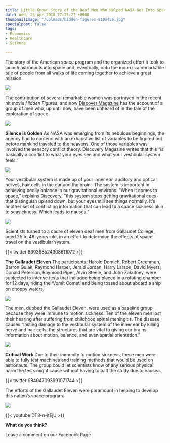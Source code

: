 ```yaml
---
title: Little Known Story of the Deaf Men Who Helped NASA Get Into Space
date: Wed, 25 Apr 2018 17:25:27 +0000
thumbnailImage: "/uploads/hidden-figures-810x456.jpg"
specialpost: false
tags:
- Economics
- Healthcare
- Science

---
```

The story of the American space program and the organized effort it took to launch astronauts into space and, eventually, onto the moon is a remarkable tale of people from all walks of life coming together to achieve a great mission. 

[![](http://newsattorneys.staging.wpengine.com/wp-content/uploads/2018/04/hidden-figures-1024x576.jpg)](http://newsattorneys.staging.wpengine.com/wp-content/uploads/2018/04/hidden-figures.jpg) 

The contribution of several remarkable women was portrayed in the recent hit movie _Hidden Figures_, and now [Discover Magazine](http://blogs.discovermagazine.com/vintagespace/2018/03/17/eleven-deaf-men-helped-nasa-leave-earth/#more-270) has the account of a group of men who, up until now, have been unheard of in the tale of the exploration of space. 

[![](http://newsattorneys.staging.wpengine.com/wp-content/uploads/2018/04/gall11.jpg)](http://newsattorneys.staging.wpengine.com/wp-content/uploads/2018/04/gall11.jpg) 

**Silence is Golden** As NASA was emerging from its nebulous beginnings, the agency had to contend with an exhaustive list of variables to be figured out before mankind traveled to the heavens. One of those variables was involved the sensory conflict theory. Discovery Magazine writes that this “is basically a conflict to what your eyes see and what your vestibular system feels.”

  
[![](http://newsattorneys.staging.wpengine.com/wp-content/uploads/2018/04/gallaudet-11-centrifuge-pod.jpg)](http://newsattorneys.staging.wpengine.com/wp-content/uploads/2018/04/gallaudet-11-centrifuge-pod.jpg) 

Your vestibular system is made up of your inner ear, auditory and optical nerves, hair cells in the ear and the brain.  The system is important in achieving bodily balance in our gravitational environs. “When it comes to space,” explains Discovery, “this system stops getting gravitational cues that distinguish up and down, but your eyes still see things normally. It’s another set of conflicting information that can lead to a space sickness akin to seasickness. Which leads to nausea.” 

[![](http://politicsfocus.com/wp-content/uploads/2018/04/gallaudet-11-rotational-room.jpeg)](http://politicsfocus.com/wp-content/uploads/2018/04/gallaudet-11-rotational-room.jpeg) 

Scientists turned to a cadre of eleven deaf men from Gallaudet College, aged 25 to 48-years-old, in an effort to determine the effects of space travel on the vestibular system. 

{{< twitter 860368524308611072 >}}  

**The Gallaudet Eleven** The participants; Harold Domich, Robert Greenmun, Barron Gulak, Raymond Harper, Jerald Jordan, Harry Larson, David Myers, Donald Peterson, Raymond Piper, Alvin Steele, and John Zakutney, were subjected to intense tests that included being placed in a rotating chamber for 12 days, riding the ‘Vomit Comet’ and being tossed about aboard a ship on choppy waters. 

[![](http://newsattorneys.staging.wpengine.com/wp-content/uploads/2018/04/nasa-vomit-comet.png)](http://newsattorneys.staging.wpengine.com/wp-content/uploads/2018/04/nasa-vomit-comet.png) 

The men, dubbed the Gallaudet Eleven, were used as a baseline group because they were immune to motion sickness. Ten of the eleven men lost their hearing after suffering from childhood spinal meningitis. The disease causes “lasting damage to the vestibular system of the inner ear by killing nerve and hair cells, the structures that are vital to giving our brains information about motion, balance, and even spatial orientation.” 

[![](http://newsattorneys.staging.wpengine.com/wp-content/uploads/2018/04/gall111.jpg)](http://newsattorneys.staging.wpengine.com/wp-content/uploads/2018/04/gall111.jpg) 

**Critical Work** Due to their immunity to motion sickness, these men were able to fully test machines and training methods that would be used on astronauts. The group could let scientists know of any serious physical harm the tests might cause without having to halt the study due to nausea. 

{{< twitter 984047093991071744 >}}

The efforts of the Gallaudet Eleven were paramount in helping to develop this nation’s space program. 

[![](http://newsattorneys.staging.wpengine.com/wp-content/uploads/2018/04/gallaudet-11-museum-experience-1024x683.jpg)](http://newsattorneys.staging.wpengine.com/wp-content/uploads/2018/04/gallaudet-11-museum-experience.jpg) 

{{< youtube DT8-n-itEjU >}}

**What do you think?**

Leave a comment on our Facebook Page